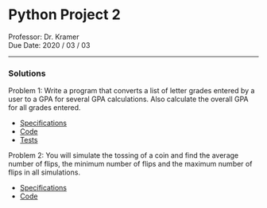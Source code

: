 # Python Project 2

Professor: Dr. Kramer \
Due Date: 2020 / 03 / 03

---

### Solutions

Problem 1:
Write a program that converts a list of letter grades entered by a user to a GPA for several GPA calculations. Also calculate the overall GPA for all grades entered.

- [Specifications](specifications/problem_one.specs.md)
- [Code](badr_choubai_02_02__01.py)
- [Tests](test_badr_choubai_02_02__01.py)

Problem 2:
You will simulate the tossing of a coin and find the average number of flips, the minimum number of flips and the maximum number of flips in all simulations. 

- [Specifications](specifications/problem_two.specs.md)
- [Code](badr_choubai_02_02__02.py)
